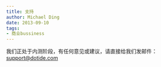 ```yaml
---
title: 支持
author: Michael Ding
date: 2013-09-10
tags:
- 商业bussiness
---
```


我们正处于内测阶段，有任何意见或建议，请直接给我们发邮件：support@dotide.com
